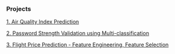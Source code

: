 ### Projects

[1. Air Quality Index Prediction](https://github.com/tanvipenumudy/Winter-Internship-Internity/tree/main/ML%20Projects/AQI)

[2. Password Strength Validation using Multi-classification](https://github.com/tanvipenumudy/Winter-Internship-Internity/tree/main/ML%20Projects/Password%20Strength%20Validation)

[3. Flight Price Prediction - Feature Engineering, Feature Selection](https://github.com/tanvipenumudy/Winter-Internship-Internity/tree/main/ML%20Projects/Flight%20Price%20Prediction)
